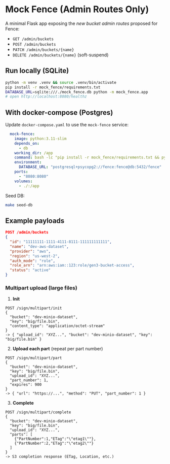 # Mock Fence (Admin Routes Only)

A minimal Flask app exposing the *new bucket admin routes* proposed for Fence:
- `GET /admin/buckets`
- `POST /admin/buckets`
- `PATCH /admin/buckets/{name}`
- `DELETE /admin/buckets/{name}` (soft-suspend)

## Run locally (SQLite)
```bash
python -m venv .venv && source .venv/bin/activate
pip install -r mock_fence/requirements.txt
DATABASE_URL=sqlite:///./mock_fence.db python -m mock_fence.app
# open http://localhost:8080/healthz
```

## With docker-compose (Postgres)
Update `docker-compose.yaml` to use the `mock-fence` service:

```yaml
  mock-fence:
    image: python:3.11-slim
    depends_on:
      - db
    working_dir: /app
    command: bash -lc "pip install -r mock_fence/requirements.txt && python -m mock_fence.app"
    environment:
      DATABASE_URL: "postgresql+psycopg2://fence:fence@db:5432/fence"
    ports:
      - "8080:8080"
    volumes:
      - ./:/app
```

Seed DB:
```bash
make seed-db
```

## Example payloads
```json
POST /admin/buckets
{
  "id": "11111111-1111-4111-8111-111111111111",
  "name": "dev-aws-dataset",
  "provider": "aws",
  "region": "us-west-2",
  "auth_mode": "role",
  "role_arn": "arn:aws:iam::123:role/gen3-bucket-access",
  "status": "active"
}
```





### Multipart upload (large files)

1) **Init**
```
POST /sign/multipart/init
{
  "bucket": "dev-minio-dataset",
  "key": "big/file.bin",
  "content_type": "application/octet-stream"
}
-> { "upload_id": "XYZ...", "bucket": "dev-minio-dataset", "key": "big/file.bin" }
```

2) **Upload each part** (repeat per part number)
```
POST /sign/multipart/part
{
  "bucket": "dev-minio-dataset",
  "key": "big/file.bin",
  "upload_id": "XYZ...",
  "part_number": 1,
  "expires": 900
}
-> { "url": "https://...", "method": "PUT", "part_number": 1 }
```

3) **Complete**
```
POST /sign/multipart/complete
{
  "bucket": "dev-minio-dataset",
  "key": "big/file.bin",
  "upload_id": "XYZ...",
  "parts": [
    {"PartNumber":1,"ETag":"\"etag1\""},
    {"PartNumber":2,"ETag":"\"etag2\""}
  ]
}
-> S3 completion response (ETag, Location, etc.)
```
